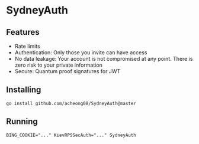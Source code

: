 # SydneyAuth

## Features
- Rate limits
- Authentication: Only those you invite can have access
- No data leakage: Your account is not compromised at any point. There is zero risk to your private information
- Secure: Quantum proof signatures for JWT

## Installing

`go install github.com/acheong08/SydneyAuth@master`

## Running

`BING_COOKIE="..." KievRPSSecAuth="..." SydneyAuth`
